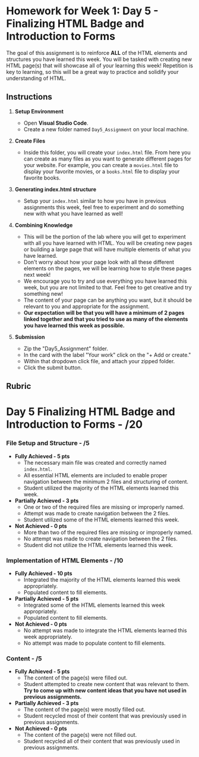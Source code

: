 # Homework for Week 1: Day 5 - Finalizing HTML Badge and Introduction to Forms

The goal of this assignment is to reinforce **ALL** of the HTML elements and structures you have learned this week. You will be tasked with creating new HTML page(s) that will showcase all of your learning this week! Repetition is key to learning, so this will be a great way to practice and solidify your understanding of HTML.

## Instructions

1. **Setup Environment**

   - Open **Visual Studio Code**.
   - Create a new folder named `Day5_Assignment` on your local machine.

2. **Create Files**

   - Inside this folder, you will create your `index.html` file. From here you can create as many files as you want to generate different pages for your website. For example, you can create a `movies.html` file to display your favorite movies, or a `books.html` file to display your favorite books.

3. **Generating index.html structure**

   - Setup your `index.html` similar to how you have in previous assignments this week, feel free to experiment and do something new with what you have learned as well!

4. **Combining Knowledge**

   - This will be the portion of the lab where you will get to experiment with all you have learned with HTML.  You will be creating new pages or building a large page that will have multiple elements of what you have learned.
   - Don't worry about how your page look with all these different elements on the pages, we will be learning how to style these pages next week!
   - We encourage you to try and use everything you have learned this week, but you are not limited to that. Feel free to get creative and try something new!
   - The content of your page can be anything you want, but it should be relevant to you and appropriate for the assignment.
   - **Our expectation will be that you will have a minimum of 2 pages linked together and that you tried to use as many of the elements you have learned this week as possible.**

5. **Submission**
    - Zip the "Day5_Assignment" folder.
    - In the card with the label "Your work" click on the "+ Add or create."
    - Within that dropdown click file, and attach your zipped folder.
    - Click the submit button.

## Rubric

# Day 5 Finalizing HTML Badge and Introduction to Forms - /20

### File Setup and Structure - /5

- **Fully Achieved - 5 pts**
  - The necessary main file was created and correctly named `index.html`.
  - All essential HTML elements are included to enable proper navigation between the minimum 2 files and structuring of content.
  - Student utilized the majority of the HTML elements learned this week.
- **Partially Achieved - 3 pts**
  - One or two of the required files are missing or improperly named.
  - Attempt was made to create navigation between the 2 files.
  - Student utilized some of the HTML elements learned this week.
- **Not Achieved - 0 pts**
  - More than two of the required files are missing or improperly named.
  - No attempt was made to create navigation between the 2 files.
  - Student did not utilize the HTML elements learned this week.

### Implementation of HTML Elements - /10

- **Fully Achieved - 10 pts**
  - Integrated the majority of the HTML elements learned this week appropriately.
  - Populated content to fill elements.
- **Partially Achieved - 5 pts**
  - Integrated some of the HTML elements learned this week appropriately.
  - Populated content to fill elements.
- **Not Achieved - 0 pts**
  - No attempt was made to integrate the HTML elements learned this week appropriately.
  - No attempt was made to populate content to fill elements.

### Content - /5

- **Fully Achieved - 5 pts**
  - The content of the page(s) were filled out.
  - Student attempted to create new content that was relevant to them. **Try to come up with new content ideas that you have not used in previous assignments.**
- **Partially Achieved - 3 pts**
  - The content of the page(s) were mostly filled out.
  - Student recycled most of their content that was previously used in previous assignments.
- **Not Achieved - 0 pts**
  - The content of the page(s) were not filled out.
  - Student recycled all of their content that was previously used in previous assignments.
